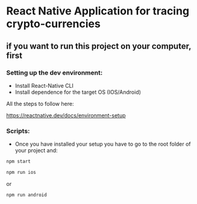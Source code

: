 # React Native Application for tracing crypto-currencies

## if you want to run this project on your computer, first



### Setting up the dev environment:

- Install React-Native CLI 
- Install dependence for the target OS (IOS/Android)

All the steps to follow here:

https://reactnative.dev/docs/environment-setup




### Scripts:

- Once you have installed your setup you have to go to the root folder of your project and:

```sh
npm start
```
```sh
npm run ios
```
or 
```sh
npm run android
```






